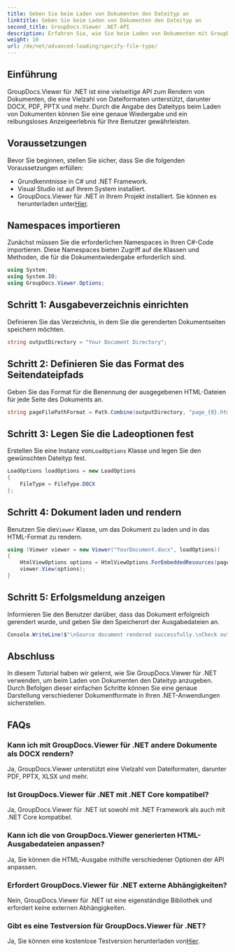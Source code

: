 ```yaml
---
title: Geben Sie beim Laden von Dokumenten den Dateityp an
linktitle: Geben Sie beim Laden von Dokumenten den Dateityp an
second_title: GroupDocs.Viewer .NET-API
description: Erfahren Sie, wie Sie beim Laden von Dokumenten mit GroupDocs.Viewer für .NET den Dateityp angeben. Rendern Sie verschiedene Formate in Ihren .NET-Anwendungen präzise.
weight: 10
url: /de/net/advanced-loading/specify-file-type/
---
```

## Einführung
GroupDocs.Viewer für .NET ist eine vielseitige API zum Rendern von Dokumenten, die eine Vielzahl von Dateiformaten unterstützt, darunter DOCX, PDF, PPTX und mehr. Durch die Angabe des Dateityps beim Laden von Dokumenten können Sie eine genaue Wiedergabe und ein reibungsloses Anzeigeerlebnis für Ihre Benutzer gewährleisten.
## Voraussetzungen
Bevor Sie beginnen, stellen Sie sicher, dass Sie die folgenden Voraussetzungen erfüllen:
- Grundkenntnisse in C# und .NET Framework.
- Visual Studio ist auf Ihrem System installiert.
- GroupDocs.Viewer für .NET in Ihrem Projekt installiert. Sie können es herunterladen unter[Hier](https://releases.groupdocs.com/viewer/net/).
##
## Namespaces importieren
Zunächst müssen Sie die erforderlichen Namespaces in Ihren C#-Code importieren. Diese Namespaces bieten Zugriff auf die Klassen und Methoden, die für die Dokumentwiedergabe erforderlich sind.
```csharp
using System;
using System.IO;
using GroupDocs.Viewer.Options;
```
## Schritt 1: Ausgabeverzeichnis einrichten
Definieren Sie das Verzeichnis, in dem Sie die gerenderten Dokumentseiten speichern möchten.
```csharp
string outputDirectory = "Your Document Directory";
```
## Schritt 2: Definieren Sie das Format des Seitendateipfads
Geben Sie das Format für die Benennung der ausgegebenen HTML-Dateien für jede Seite des Dokuments an.
```csharp
string pageFilePathFormat = Path.Combine(outputDirectory, "page_{0}.html");
```
## Schritt 3: Legen Sie die Ladeoptionen fest
 Erstellen Sie eine Instanz von`LoadOptions` Klasse und legen Sie den gewünschten Dateityp fest.
```csharp
LoadOptions loadOptions = new LoadOptions
{
    FileType = FileType.DOCX
};
```
## Schritt 4: Dokument laden und rendern
 Benutzen Sie die`Viewer` Klasse, um das Dokument zu laden und in das HTML-Format zu rendern.
```csharp
using (Viewer viewer = new Viewer("YourDocument.docx", loadOptions))
{
    HtmlViewOptions options = HtmlViewOptions.ForEmbeddedResources(pageFilePathFormat);
    viewer.View(options);
}
```
## Schritt 5: Erfolgsmeldung anzeigen
Informieren Sie den Benutzer darüber, dass das Dokument erfolgreich gerendert wurde, und geben Sie den Speicherort der Ausgabedateien an.
```csharp
Console.WriteLine($"\nSource document rendered successfully.\nCheck output in {outputDirectory}.");
```

## Abschluss
In diesem Tutorial haben wir gelernt, wie Sie GroupDocs.Viewer für .NET verwenden, um beim Laden von Dokumenten den Dateityp anzugeben. Durch Befolgen dieser einfachen Schritte können Sie eine genaue Darstellung verschiedener Dokumentformate in Ihren .NET-Anwendungen sicherstellen.
## FAQs
### Kann ich mit GroupDocs.Viewer für .NET andere Dokumente als DOCX rendern?
Ja, GroupDocs.Viewer unterstützt eine Vielzahl von Dateiformaten, darunter PDF, PPTX, XLSX und mehr.
### Ist GroupDocs.Viewer für .NET mit .NET Core kompatibel?
Ja, GroupDocs.Viewer für .NET ist sowohl mit .NET Framework als auch mit .NET Core kompatibel.
### Kann ich die von GroupDocs.Viewer generierten HTML-Ausgabedateien anpassen?
Ja, Sie können die HTML-Ausgabe mithilfe verschiedener Optionen der API anpassen.
### Erfordert GroupDocs.Viewer für .NET externe Abhängigkeiten?
Nein, GroupDocs.Viewer für .NET ist eine eigenständige Bibliothek und erfordert keine externen Abhängigkeiten.
### Gibt es eine Testversion für GroupDocs.Viewer für .NET?
Ja, Sie können eine kostenlose Testversion herunterladen von[Hier](https://releases.groupdocs.com/viewer/net/).